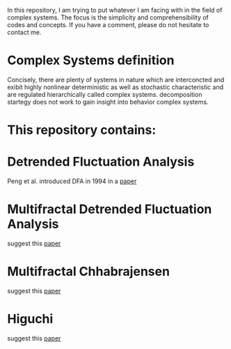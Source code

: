 In this repository, I am trying to put whatever I am facing with in the field of complex systems. The focus is the simplicity and comprehensibility of codes and concepts. If you have a comment, please do not hesitate to contact me.

# Complex Systems definition

Concisely, there are plenty of systems in nature which are interconcted and exibit highly nonlinear deterministic as well as stochastic characteristic and are regulated
hierarchically called complex systems. decomposition startegy does not work to gain insight into behavior complex systems.

# This repository contains:

# Detrended Fluctuation Analysis
Peng et al. introduced DFA in 1994 in a [paper](https://journals.aps.org/pre/abstract/10.1103/PhysRevE.49.1685)

# Multifractal Detrended Fluctuation Analysis
suggest this [paper](https://www.sciencedirect.com/science/article/abs/pii/S0378437102013833)

# Multifractal Chhabrajensen
suggest this [paper](https://www.frontiersin.org/articles/10.3389/fphys.2018.01767/full)
# Higuchi
suggest this [paper](https://www.sciencedirect.com/science/article/abs/pii/0167278988900814)
